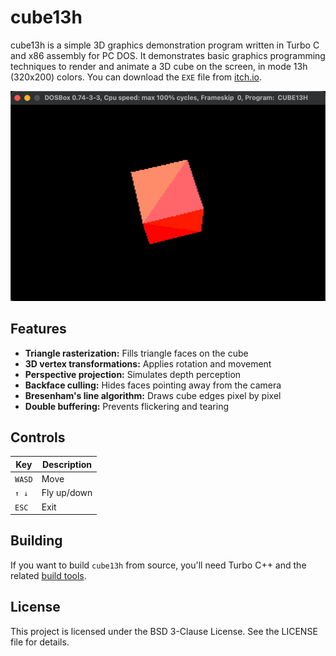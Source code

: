 # cube13h

cube13h is a simple 3D graphics demonstration program written in Turbo C and x86 assembly for PC DOS. It demonstrates basic graphics programming techniques to render and animate a 3D cube on the screen, in mode 13h (320x200) colors.
You can download the `EXE` file from [itch.io](https://ms0g.itch.io/cube13h).

![cube13h](IMG/cube13h.gif)

## Features
- **Triangle rasterization:** Fills triangle faces on the cube
- **3D vertex transformations:** Applies rotation and movement
- **Perspective projection:** Simulates depth perception
- **Backface culling:** Hides faces pointing away from the camera
- **Bresenham's line algorithm:** Draws cube edges pixel by pixel
- **Double buffering:** Prevents flickering and tearing

## Controls
| Key  | Description |
|------|-------------|
|`WASD`|Move         |
|`↑ ↓` |Fly up/down  |
|`ESC` |Exit         |

## Building
If you want to build `cube13h` from source, you'll need Turbo C++ and the related [build tools](https://github.com/ms0g/breakout/tree/main/TOOLS/tcpp). 

## License
This project is licensed under the BSD 3-Clause License. See the LICENSE file for details.

